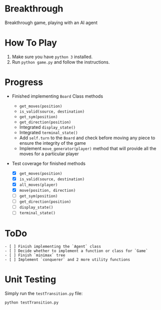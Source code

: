 # Breakthrough
Breakthrough game, playing with an AI agent

# How To Play
 1. Make sure you have `python 3` installed.
 2. Run `python game.py` and follow the instructions.

# Progress
* Finished implementing `Board` Class methods

    * `get_moves(position)`
    * `is_valid(source, destination)`
    * `get_sym(position)`
    * `get_direction(position)`
    * Integrated `display_state()`
    * Integrated `terminal_state()`
    * Add `self.turn` to the `Board` and check before moving 
      any piece to ensure the integrity of the game
    * Implement `move_generator(player)` method that will provide
      all the moves for a particular player

* Test coverage for finished methods
    
    - [x] `get_moves(position)`
    - [x] `is_valid(source, destination)`
    - [x] `all_moves(player)`
    - [x] `move(position, direction)`
    - [ ] `get_sym(position)`
    - [ ] `get_direction(position)`
    - [ ] `display_state()`
    - [ ] `terminal_state()`

# ToDo 
    - [ ] Finish implementing the `Agent` class
    - [ ] Decide whether to implement a function or class for `Game`
    - [ ] Finish `minimax` tree
    - [ ] Implement `conquerer` and 2 more utility functions

# Unit Testing
Simply run the `testTransition.py` file:

```python testTransition.py```
